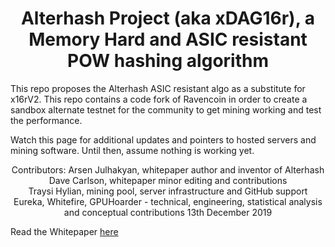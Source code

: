<h1 align="center">
  Alterhash Project (aka xDAG16r), a Memory Hard and ASIC resistant POW hashing algorithm<br>
</h1>
This repo proposes the Alterhash ASIC resistant algo as a substitute for x16rV2.
This repo contains a code fork of Ravencoin in order to create a sandbox alternate testnet for the community to get mining working and test the performance.

Watch this page for additional updates and pointers to hosted servers and mining software.  Until then, assume nothing is working yet.

<p align="center">
  Contributors:
Arsen Julhakyan, whitepaper author and inventor of Alterhash<br>  
Dave Carlson, whitepaper minor editing and contributions<br>
Traysi Hylian, mining pool, server infrastructure and GitHub support<br>
Eureka, Whitefire, GPUHoarder - technical, engineering, statistical analysis and conceptual contributions
13th December 2019
</p>

Read the Whitepaper <a href="https://github.com/Alterhash-Sandbox/rvnV3/blob/master/whitepaper/Alterhash%20-%20XDag16R%20v1.1.pdf">here</a>
